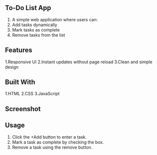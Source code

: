 ## To-Do List App

1. A simple web application where users can:
2. Add tasks dynamically
3. Mark tasks as complete
4. Remove tasks from the list

## Features
1.Responsive UI
2.Instant updates without page reload
3.Clean and simple design

## Built With
1.HTML
2.CSS
3.JavaScript

## Screenshot

## Usage
1. Click the +Add button to enter a task.
2. Mark a task as complete by checking the box.
3. Remove a task using the remove button.
